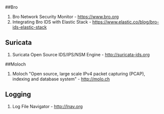 ##Bro  
1. Bro Network Security Monitor - https://www.bro.org
2. Integrating Bro IDS with Elastic Stack -  https://www.elastic.co/blog/bro-ids-elastic-stack

## Suricata 
1. Suricata Open Source IDS/IPS/NSM Engine - http://suricata-ids.org

##Moloch 
1. Moloch "Open source, large scale IPv4 packet capturing (PCAP), indexing and database system" - http://molo.ch

## Logging 
1. Log File Navigator - http://lnav.org
